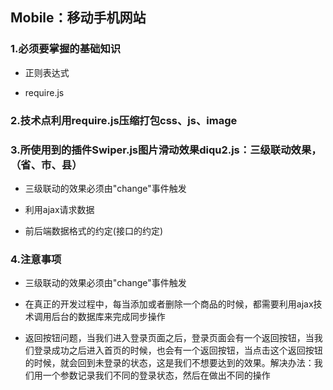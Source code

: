 ## Mobile：移动手机网站

### 1.必须要掌握的基础知识

* 正则表达式

* require.js

### 2.技术点利用require.js压缩打包css、js、image

### 3.所使用到的插件Swiper.js图片滑动效果diqu2.js：三级联动效果，（省、市、县）

* 三级联动的效果必须由"change"事件触发

* 利用ajax请求数据

* 前后端数据格式的约定(接口的约定)

### 4.注意事项

* 三级联动的效果必须由"change"事件触发

* 在真正的开发过程中，每当添加或者删除一个商品的时候，都需要利用ajax技术调用后台的数据库来完成同步操作

* 返回按钮问题，当我们进入登录页面之后，登录页面会有一个返回按钮，当我们登录成功之后进入首页的时候，也会有一个返回按钮，当点击这个返回按钮的时候，就会回到未登录的状态，这是我们不想要达到的效果。解决办法：我们用一个参数记录我们不同的登录状态，然后在做出不同的操作



